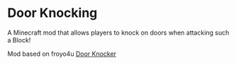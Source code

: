 # Door Knocking

A Minecraft mod that allows players to knock on doors when attacking such a Block!

Mod based on froyo4u [Door Knocker](https://github.com/froyo4u/Door-Knocker)
 
